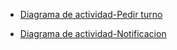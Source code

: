 - [Diagrama de actividad-Pedir turno](https://drive.google.com/file/d/1uu0ZPcoMnmCqQgyFbqZSFEYWM3nM0aiR/view?usp=sharing)

- [Diagrama de actividad-Notificacion](https://drive.google.com/file/d/1cJtaRnMj_5UU4Fr_BHM19bRS5ZdZjEmR/view?usp=sharing)
